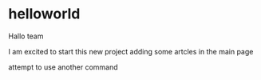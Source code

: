 # helloworld

Hallo team

I am excited to start this new project
adding some artcles in the main page

attempt to use another command
